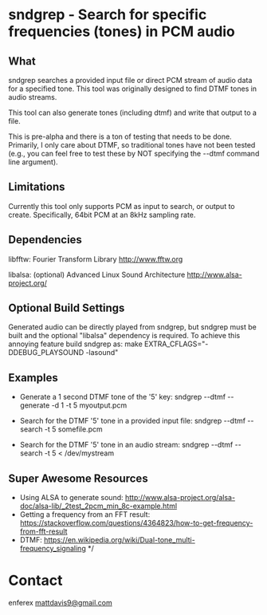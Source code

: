 sndgrep - Search for specific frequencies (tones) in PCM audio
==============================================================


What
----
sndgrep searches a provided input file or direct PCM stream of audio data for a
specified tone.  This tool was originally designed to find DTMF tones in audio
streams.

This tool can also generate tones (including dtmf) and write that output to a
file.

This is pre-alpha and there is a ton of testing that needs to be done.
Primarily, I only care about DTMF, so traditional tones have not been tested
(e.g., you can feel free to test these by NOT specifying the --dtmf command
line argument).


Limitations
-----------
Currently this tool only supports PCM as input to search, or output to create.
Specifically, 64bit PCM at an 8kHz sampling rate.


Dependencies
------------
libfftw: Fourier Transform Library
http://www.fftw.org

libalsa: (optional) Advanced Linux Sound Architecture
http://www.alsa-project.org/


Optional Build Settings
-----------------------
Generated audio can be directly played from sndgrep, but sndgrep must be built
and the optional "libalsa" dependency is required.  To achieve this annoying
feature build sndgrep as:
    make EXTRA_CFLAGS="-DDEBUG_PLAYSOUND -lasound"


Examples
--------
* Generate a 1 second DTMF tone of the '5' key:
sndgrep --dtmf --generate -d 1 -t 5 myoutput.pcm

* Search for the DTMF '5' tone in a provided input file:
sndgrep --dtmf --search -t 5 somefile.pcm

* Search for the DTMF '5' tone in an audio stream:
sndgrep --dtmf --search -t 5 < /dev/mystream


Super Awesome Resources
-----------------------
* Using ALSA to generate sound: http://www.alsa-project.org/alsa-doc/alsa-lib/_2test_2pcm_min_8c-example.html
* Getting a frequency from an FFT result: https://stackoverflow.com/questions/4364823/how-to-get-frequency-from-fft-result
* DTMF: https://en.wikipedia.org/wiki/Dual-tone_multi-frequency_signaling */


Contact
=======
enferex 
mattdavis9@gmail.com
